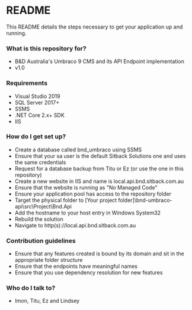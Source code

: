 # README #

This README details the steps necessary to get your application up and running.

### What is this repository for? ###

* B&D Australia's Umbraco 9 CMS and its API Endpoint implementation
* v1.0

### Requirements ###
* Visual Studio 2019
* SQL Server 2017+
* SSMS
* .NET Core 2.x+ SDK
* IIS

### How do I get set up? ###

* Create a database called bnd_umbraco using SSMS
* Ensure that your sa user is the default Sitback Solutions one and uses the same credentials
* Request for a database backup from Titu or Ez (or use the one in this repository)
* Create a new website in IIS and name is local.api.bnd.sitback.com.au
* Ensure that the website is running as "No Managed Code"
* Ensure your application pool has access to the repository folder
* Target the physical folder to [Your project folder]\bnd-umbraco-api\src\Project\Bnd.Api
* Add the hostname to your host entry in Windows System32
* Rebuild the solution
* Navigate to http(s)://local.api.bnd.sitback.com.au

### Contribution guidelines ###

* Ensure that any features created is bound by its domain and sit in the appropriate folder structure
* Ensure that the endpoints have meaningful names
* Ensure that you use dependency resolution for new features

### Who do I talk to? ###

* Imon, Titu, Ez and Lindsey
